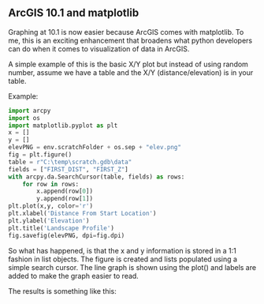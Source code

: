 ## ArcGIS 10.1 and matplotlib
Graphing at 10.1 is now easier because ArcGIS comes with matplotlib.  To me, this is an exciting enhancement that broadens what python developers can do when it comes to visualization of data in ArcGIS.

A simple example of this is the basic X/Y plot but instead of using random number, assume we have a table and the X/Y (distance/elevation) is in your table.

Example:
```python code
import arcpy
import os
import matplotlib.pyplot as plt
x = []
y = []
elevPNG = env.scratchFolder + os.sep + "elev.png"
fig = plt.figure()
table = r"C:\temp\scratch.gdb\data"
fields = ["FIRST_DIST", "FIRST_Z"]
with arcpy.da.SearchCursor(table, fields) as rows:
    for row in rows:
        x.append(row[0])
        y.append(row[1])
plt.plot(x,y, color='r')
plt.xlabel('Distance From Start Location')
plt.ylabel('Elevation')
plt.title('Landscape Profile')
fig.savefig(elevPNG, dpi=fig.dpi) 
```

So what has happened, is that the x and y information is stored in a 1:1 fashion in list objects.  The figure is created and lists populated using a simple search cursor.  The line graph is shown using the plot() and labels are added to make the graph easier to read.

The results is something like this:
